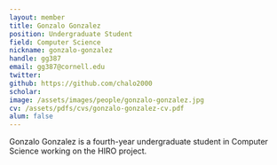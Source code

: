 ```yaml
---
layout: member
title: Gonzalo Gonzalez
position: Undergraduate Student
field: Computer Science
nickname: gonzalo-gonzalez
handle: gg387
email: gg387@cornell.edu
twitter:
github: https://github.com/chalo2000
scholar:
image: /assets/images/people/gonzalo-gonzalez.jpg
cv: /assets/pdfs/cvs/gonzalo-gonzalez-cv.pdf
alum: false
---
```

Gonzalo Gonzalez is a fourth-year undergraduate student in Computer Science working on the HIRO project.
